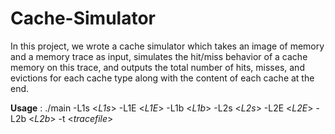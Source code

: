 # Cache-Simulator
In this project, we wrote a cache simulator which takes an image of memory and a memory trace as input, simulates
the hit/miss behavior of a cache memory on this trace, and outputs the total number of hits, misses, and evictions for each
cache type along with the content of each cache at the end.

**Usage** : ./main -L1s <*L1s*> -L1E <*L1E*> -L1b <*L1b*>
               -L2s <*L2s*> -L2E <*L2E*> -L2b <*L2b*>
               -t <*tracefile*>
